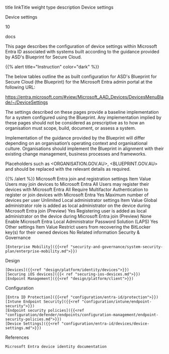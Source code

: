 title 	linkTitle 	weight 	type 	description
Device settings
	
Device settings
	
10
	
docs
	
This page describes the configuration of device settings within Microsoft Entra ID associated with systems built according to the guidance provided by ASD's Blueprint for Secure Cloud.

{{% alert title="Instruction" color="dark" %}}

The below tables outline the as built configuration for ASD's Blueprint for Secure Cloud (the Blueprint) for the Microsoft Entra admin portal at the following URL:

https://entra.microsoft.com/#view/Microsoft_AAD_Devices/DevicesMenuBlade/~/DeviceSettings

The settings described on these pages provide a baseline implementation for a system configured using the Blueprint. Any implementation implied by these pages should not be considered as prescriptive as to how an organisation must scope, build, document, or assess a system.

Implementation of the guidance provided by the Blueprint will differ depending on an organisation’s operating context and organisational culture. Organisations should implement the Blueprint in alignment with their existing change management, business processes and frameworks.

Placeholders such as <ORGANISATION.GOV.AU>, <BLUEPRINT.GOV.AU> and <TENANT-NAME> should be replaced with the relevant details as required.

{{% /alert %}}
Microsoft Entra join and registration settings
Item 	Value
Users may join devices to Microsoft Entra 	All
Users may register their devices with Microsoft Entra 	All
Require Multifactor Authentication to register or join devices with Microsoft Entra 	Yes
Maximum number of devices per user 	Unlimited
Local administrator settings
Item 	Value
Global administrator role is added as local administrator on the device during Microsoft Entra join (Preview) 	Yes
Registering user is added as local administrator on the device during Microsoft Entra join (Preview) 	None
Enable Microsoft Entra Local Administrator Password Solution (LAPS) 	Yes
Other settings
Item 	Value
Restrict users from recovering the BitLocker key(s) for their owned devices 	No
Related information
Security & Governance

    [Enterprise Mobility]({{<ref "security-and-governance/system-security-plan/enterprise-mobility.md">}})

Design

    [Devices]({{<ref "design/platform/identity/devices">}})
    [Securing iOS devices]({{< ref "securing-ios-devices.md">}})
    [Endpoint Management]({{<ref "design/platform/client">}})

Configuration

    [Entra ID Protection]({{<ref "configuration/entra-id/protection">}})
    [Intune Endpoint Security]({{<ref "configuration/intune/endpoint-security">}})
    [Endpoint security policies]({{<ref "configuration/defender/endpoints/configuration-management/endpoint-security-policies.md">}})
    [Device Settings]({{<ref "configuration/entra-id/devices/device-settings.md">}})

References

    Microsoft Entra device identity documentation
